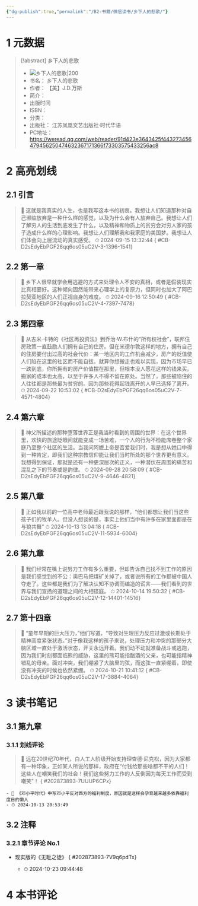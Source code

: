 ```yaml
---
{"dg-publish":true,"permalink":"/B2-书籍/微信读书/乡下人的悲歌/"}
---
```


# 1 元数据
> [!abstract] 乡下人的悲歌
> - ![ 乡下人的悲歌|200](https://res.weread.qq.com/wrepub/CB_Afe5Xi5aK8HR6kT6kh0uUAHd_parsecover)
> - 书名： 乡下人的悲歌
> - 作者： 【美】J.D.万斯
> - 简介： 
> - 出版时间 
> - ISBN： 
> - 分类： 
> - 出版社： 江苏凤凰文艺出版社·时代华语
> - PC地址：https://weread.qq.com/web/reader/91d423e3643425f443273456479456250474632367171366f73303575433256ac8

# 2 高亮划线

## 2.1 引言

> 📌 这就是我真实的人生，也是我写这本书的初衷。我想让人们知道那种对自己濒临放弃是一种什么样的感觉，以及为什么会有人放弃自己。我想让人们了解穷人的生活到底发生了什么，以及精神和物质上的贫穷会对穷人家的孩子造成什么样的心理影响。我想让人们理解我和我家庭的美国梦。我想让人们体会向上层流动的真实感受。 
> ⏱ 2024-09-15 13:32:44
{ #CB-D2sEdyEbPGF26qq6os05uC2V-3-1396-1541}


## 2.2 第一章

> 📌 乡下人很早就学会用逃避的方式来处理令人不安的真相，或者是假装现实比真相要好。这种倾向固然能带来心理学上的复原力，但同时也加大了阿巴拉契亚地区的人们正视自身的难度。 
> ⏱ 2024-09-16 12:50:49
{ #CB-D2sEdyEbPGF26qq6os05uC2V-4-7397-7478}


## 2.3 第四章

> 📌 从吉米·卡特的《社区再投资法》到乔治·W.布什的“所有权社会”，联邦住房政策一直鼓励人们拥有自己的住房。但在米德尔敦这样的地方，拥有自己的住房要付出过高的社会代价：某一地区内的工作机会减少，房产的贬值使人们陷在这里的社区而不能自拔。就算你想搬走也难以实现，因为市场早已一跌到底，你所拥有的房产价值摆在那里，但根本没人愿花这样的钱来买。搬家的成本也太高，以至于许多人不得不留在原处。当然了，那些被陷住的人往往都是那些最为贫穷的。因为那些花得起钱离开的人早已选择了离开。 
> ⏱ 2024-09-22 10:53:02
{ #CB-D2sEdyEbPGF26qq6os05uC2V-7-4571-4804}


## 2.4 第六章

> 📌 神父所描述的那种堕落世界正是我当时看到的周围的世界：在这个世界里，欢快的旅途眨眼间就能变成一场苦难，一个人的行为不检能席卷整个家庭乃至整个社区的生活。当我问阿嬷上帝是否爱我们时，我是想从她口中得到一种肯定，即我们这种宗教信仰能让我们当时所处的那个世界更有意义。我想得到保证，那就是还有一种更深层次的正义，一种潜伏在周围的痛苦和混乱之下的节奏或是韵律。 
> ⏱ 2024-09-28 20:58:09
{ #CB-D2sEdyEbPGF26qq6os05uC2V-9-4646-4821}


## 2.5 第八章

> 📌 正如我以前的一位高中老师最近跟我说的那样，“他们都想让我们当这些孩子们的牧羊人。但没人想谈的是，事实上他们当中有许多在家里面都是在与狼共舞” 
> ⏱ 2024-10-13 13:04:18
{ #CB-D2sEdyEbPGF26qq6os05uC2V-11-5934-6004}


## 2.6 第九章

> 📌 我们经常在嘴上说努力工作有多么重要，但却告诉自己找不到工作的原因是我们感觉到的不公：奥巴马把煤矿关掉了，或者说所有的工作都被中国人夺走了。这些都是我们为了解决认知不协调而编造的谎言——我们看到的世界与我们宣扬的道理之间的大相径庭。 
> ⏱ 2024-10-14 19:50:32
{ #CB-D2sEdyEbPGF26qq6os05uC2V-12-14401-14516}


## 2.7 第十四章

> 📌 “童年早期的巨大压力，”他们写道，“导致对生理压力反应过激或长期处于精神高度紧张状态。”对于像我这样的孩子来说，处理压力和冲突的那部分大脑区域一直处于激活状态，开关永远开着。我们动不动就准备战斗或逃跑，因为我们时刻都面临熊的威胁，这里的熊可能指酗酒的父亲，也可能指精神错乱的母亲。面对冲突，我们绷紧了大脑里的弦，而这弦一直紧绷着，即使没有冲突的时候也依然紧绷。 
> ⏱ 2024-10-21 10:41:12
{ #CB-D2sEdyEbPGF26qq6os05uC2V-17-3884-4064}


# 3 读书笔记

## 3.1 第九章

### 3.1.1 划线评论
> 📌 远在20世纪70年代，白人工人阶级开始支持理查德·尼克松，因为大家都有一种印象，正如某人所说的那样，政府在“付钱给那些啥都不干的人们！这些人在嘲笑我们的社会！我们这些努力工作的人反倒因为每天工作而受到嘲笑”！ 
{ #202873893-7UUUP6CPx}

    - 💭 《邓小平时代》中写邓小平反对西方的福利制度，原因就是这样会孕育越来越多依靠福利度日的懒人
    - ⏱ 2024-10-13 20:53:49
   
## 3.2 注释

### 3.2.1 章节评论 No.1
- 现实版的《无耻之徒》
{ #202873893-7V9q6pdTx}

    - ⏱ 2024-10-23 09:44:48    
# 4 本书评论
